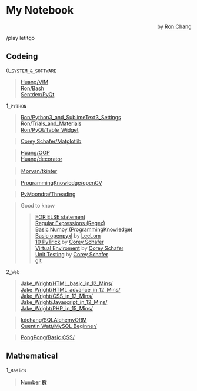 # My Notebook  
<p align="right">by <a href="https://github.com/Ron-Chang">Ron Chang</a></p>
/play letitgo  

## Codeing  
 0_`SYSTEM_&_SOFTWARE`  
> [Huang/VIM](https://github.com/Ron-Chang/MyNotebook/tree/master/Coding/0_System_Software/Huang/VIM)  
> [Ron/Bash](https://github.com/Ron-Chang/MyNotebook/tree/master/Coding/0_System_Software/Ron/Bash)  
> [Sentdex/PyQt](https://github.com/Ron-Chang/MyNotebook/tree/master/Coding/0_System_Software/Sentdex/PyQt)  

 1_`PYTHON`  
> [Ron/Python3_and_SublimeText3_Settings](https://github.com/Ron-Chang/MyNotebook/blob/master/Coding/1_Python/Ron/0_Introduction/00_Python_3_DevEnv.md)  
> [Ron/Trials_and_Materials](https://github.com/Ron-Chang/MyNotebook/tree/master/Coding/1_Python/Ron/Trials_and_Materials)  
> [Ron/PyQt/Table_Widget](https://github.com/Ron-Chang/MyNotebook/tree/master/Coding/1_Python/Ron/Modules/PyQt/Table_Widget)  

> [Corey Schafer/Matplotlib](https://github.com/Ron-Chang/MyNotebook/tree/master/Coding/1_Python/Corey_Schafer/Matplotlib)  

> [Huang/OOP](https://github.com/Ron-Chang/MyNotebook/tree/master/Coding/1_Python/Huang/OOP)  
> [Huang/decorator](https://github.com/Ron-Chang/MyNotebook/tree/master/Coding/1_Python/Huang/decorator)  

> [Ｍorvan/tkinter](https://github.com/Ron-Chang/MyNotebook/tree/master/Coding/1_Python/Ｍorvan/tkinter)  

> [ProgrammingKnowledge/openCV](https://github.com/Ron-Chang/MyNotebook/tree/master/Coding/1_Python/ProgrammingKnowledge/openCV)  

> [PyMoondra/Threading](https://github.com/Ron-Chang/MyNotebook/tree/master/Coding/1_Python/PyMoondra/Threading)

> Good to know
>> [FOR ELSE statement](https://github.com/Ron-Chang/MyNotebook/blob/master/Coding/1_Python/Ron/3_Statement/2_for_else/for_else.md)  
>> [Regular Expressions (Regex)](https://github.com/Ron-Chang/MyNotebook/blob/master/Coding/1_Python/Corey_Schafer/Regular_Expressions_Regex/regex.md)  
>> [Basic Numpy (ProgrammingKnowledge)](https://github.com/Ron-Chang/MyNotebook/tree/master/Coding/1_Python/ProgrammingKnowledge/NumPy)  
>> [Basic openpyxl](https://github.com/Ron-Chang/MyNotebook/blob/master/Coding/1_Python/Ron/Modules/openpyxl) by [LeeLom](https://www.jianshu.com/p/642456aa93e2)  
>> [10 PyTrick](https://github.com/Ron-Chang/MyNotebook/blob/master/Coding/1_Python/Corey_Schafer/10_PyTrick) by [Corey Schafer](https://youtu.be/C-gEQdGVXbk)  
>> [Virtual Enviroment](https://github.com/Ron-Chang/MyNotebook/tree/master/Coding/1_Python/Corey_Schafer/venv) by [Corey Schafer](https://youtu.be/Kg1Yvry_Ydk)  
>> [Unit Testing](https://github.com/Ron-Chang/MyNotebook/tree/master/Coding/1_Python/Corey_Schafer/Unit_test) by [Corey Schafer](https://youtu.be/6tNS--WetLI)  
>> [git](https://github.com/Ron-Chang/MyNotebook/blob/master/Coding/0_System_Software/Ron/git/README.md)  

 2_`Web`
> [Jake_Wright/HTML_basic_in_12_Mins/](https://github.com/Ron-Chang/MyNotebook/tree/master/Coding/2_Web/html_CSS/Jake_Wright%20/HTML_basic_in_12_Mins)  
> [Jake_Wright/HTML_advance_in_12_Mins/](https://github.com/Ron-Chang/MyNotebook/blob/master/Coding/2_Web/html_CSS/Jake_Wright%20/HTML_advance_in_12_Mins)  
> [Jake_Wright/CSS_in_12_Mins/](https://github.com/Ron-Chang/MyNotebook/tree/master/Coding/2_Web/html_CSS/Jake_Wright%20/CSS_in_12_Mins)  
> [Jake_Wright/Javascript_in_12_Mins/](https://github.com/Ron-Chang/MyNotebook/tree/master/Coding/2_Web/Javascript/Jake_Wright%20/Javascript_in_12_Mins)  
> [Jake_Wright/PHP_in_15_Mins/](https://github.com/Ron-Chang/MyNotebook/tree/master/Coding/2_Web/SQL_PHP/Jake_Wright%20/PHP_in_15_Mins)  

> [kdchang/SQLAlchemyORM](https://github.com/Ron-Chang/MyNotebook/tree/master/Coding/2_Web/SQLAlchemy)  
> [Quentin Watt/MySQL Beginner/](https://github.com/Ron-Chang/MyNotebook/tree/master/Coding/2_Web/SQL_PHP/Quentin_Watt/MySQL)  

> [PongPong/Basic CSS/](https://github.com/Ron-Chang/MyNotebook/tree/master/Coding/2_Web/html_CSS/PongPong/Basic%20CSS)  

## Mathematical  

 1_`Basics`
> [Number 數](https://github.com/Ron-Chang/MyNotebook/tree/master/Mathematical/number)
